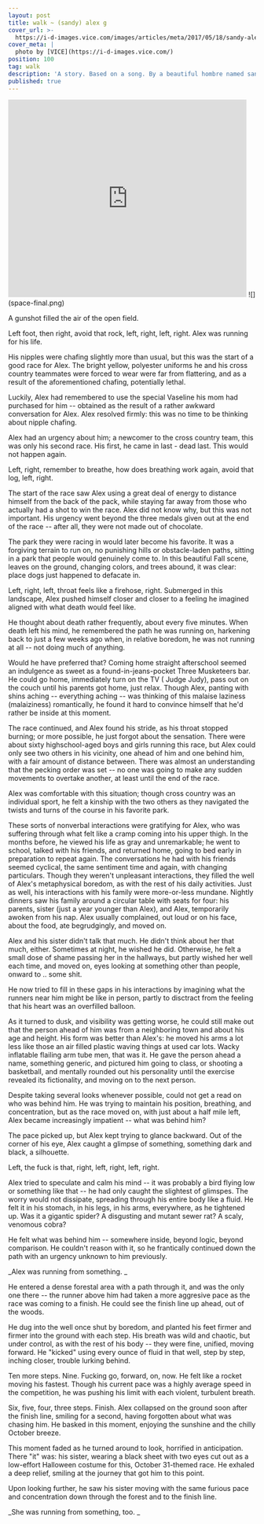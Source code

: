```yaml
---
layout: post
title: walk ~ (sandy) alex g
cover_url: >-
  https://i-d-images.vice.com/images/articles/meta/2017/05/18/sandy-alex-g-on-pursuing-new-sounds-and-reading-really-old-plays-1495145582.jpg
cover_meta: |
  photo by [VICE](https://i-d-images.vice.com/)
position: 100
tag: walk
description: 'A story. Based on a song. By a beautiful hombre named sandy, or something.'
published: true
---
```










<div class="scratch-preview">
  <iframe allowtransparency="true" width="485" height="402" src="https://open.spotify.com/embed/track/3drrNJneJOCjQHcc9GlnQz" frameborder="0"></iframe>
  ![](space-final.png)
</div>


A gunshot filled the air of the open field. 

Left foot, then right, avoid that rock, left, right, left, right. Alex was running for his life. 

His nipples were chafing slightly more than usual, but this was the start of a good race for Alex. The bright yellow, polyester uniforms he and his cross country teammates were forced to wear were far from flattering, and as a result of the aforementioned chafing, potentially lethal. 


Luckily, Alex had remembered to use the special Vaseline his mom had purchased for him -- obtained as the result of a rather awkward conversation for Alex. Alex resolved firmly: this was no time to be thinking about nipple chafing. 

Alex had an urgency about him; a newcomer to the cross country team, this was only his second race. His first, he came in last - dead last.  This would not happen again.

Left, right, remember to breathe, how does breathing work again, avoid that log, left, right. 

The start of the race saw Alex using a great deal of energy to distance himself from the back of the pack, while staying far away from those who actually had a shot to win the race. Alex did not know why, but this was not important.  His urgency went beyond the three medals given out at the end of the race  -- after all, they were not made out of chocolate. 

The park they were racing in would later become his favorite. It was a forgiving terrain to run on, no punishing hills or obstacle-laden paths, sitting in a park that people would genuinely come to. In this beautiful Fall scene, leaves on the ground, changing colors, and trees abound,  it was clear: place dogs just happened to defacate in. 

Left, right, left,  throat feels like a firehose, right. Submerged in this landscape, Alex pushed himself closer and closer to a feeling he imagined aligned with what death would feel like. 

He thought about death rather frequently, about every five minutes. When death left his mind, he remembered the path he was running on, harkening back to just a few weeks ago when, in relative boredom, he was not running at all -- not doing much of anything. 

Would he have preferred that? Coming home straight afterschool seemed an indulgence as sweet as a found-in-jeans-pocket Three Musketeers bar. He could go home, immediately turn on the TV ( Judge Judy),  pass out on the couch until his parents got home, just relax. Though Alex, panting with shins aching -- everything aching -- was thinking of this malaise laziness (malaiziness) romantically, he found it hard to convince himself that he'd rather be inside at this moment. 

The race continued, and Alex found his stride, as his throat stopped burning; or more possible, he just forgot about the sensation.  There were about sixty highschool-aged boys and girls running this race, but Alex could only see two others in his vicinity, one ahead of him and one behind him, with a fair amount of distance between. There was almost an understanding that the pecking order was set -- no one was going to make any sudden movements to overtake another, at least until the end of the race. 

Alex was comfortable with this situation; though cross country was an individual sport, he felt a kinship with the two others as they navigated the twists and turns of the course in his favorite park.

These sorts of nonverbal interactions were gratifying for Alex, who was suffering through what felt like a cramp coming into his upper thigh. In the months before, he viewed his life as  gray and unremarkable; he went to school, talked with his friends, and returned home, going to bed early in preparation to repeat again. The conversations he had with his friends seemed cyclical, the same sentiment time and again, with changing particulars. Though they weren't unpleasant interactions, they filled the well of Alex's metaphysical boredom, as with the rest of his daily activities. Just as well, his interactions with his family were more-or-less mundane. Nightly dinners saw his family around a circular table with seats for four: his parents, sister (just a year younger than Alex), and Alex, temporarily awoken from his nap. Alex usually complained, out loud or on his face, about the food, ate begrudgingly, and moved on. 

Alex and his sister didn't talk that much. He didn't think about her that much, either. Sometimes at night, he wished he did. Otherwise, he felt a small dose of shame passing her in the hallways, but partly wished her well each time, and moved on, eyes looking at something other than people, onward to .. some shit.  

He now tried to fill in these gaps in his interactions by imagining what the runners near him might be like in person, partly to disctract from the feeling that his heart was an overfilled balloon.  

As it turned to dusk, and visibility was getting worse, he could still make out that the person ahead of him was from a neighboring town and about his age and height. His form was better than Alex's: he moved his arms a lot less like those an air filled plastic waving things at used car lots. Wacky inflatable flailing arm tube men, that was it.  He gave the person ahead a name, something generic, and pictured him going to class, or shooting a basketball, and mentally rounded out his personality until the exercise revealed its fictionality, and moving on to the next person. 

Despite taking several looks whenever possible, could not get a read on who was behind him. He was trying to maintain his position, breathing, and concentration, but as the race moved on, with just about a half mile left, Alex became increasingly impatient -- what was behind him? 

The pace picked up, but Alex kept trying to glance backward. Out of the corner of his eye, Alex caught a glimpse of something, something dark and black, a silhouette. 

Left, the fuck is that, right, left, right, left, right.

Alex tried to speculate and calm his mind -- it was probably a bird flying low or something like that -- he had only caught the slightest of glimspes.  The worry would not dissipate, spreading through his entire body like a fluid. He felt it in his stomach, in his legs, in his arms, everywhere, as he tightened up. Was it a gigantic spider? A disgusting and mutant sewer rat?  A scaly, venomous cobra?  

He felt what was behind him -- somewhere inside, beyond logic, beyond comparison. He couldn't reason with it, so he frantically continued down the path with an urgency unknown to him previously. 

_Alex was running from something. _

He entered a dense forestal area with a path through it, and was the only one there -- the runner above him had taken a more aggresive pace as the race was coming to a finish. He could see the finish line up ahead, out of the woods. 

He dug into the well once shut by boredom, and planted his feet firmer and firmer into the ground with each step. His breath was wild and chaotic, but under control, as with the rest of his body -- they were fine, unified, moving forward. He "kicked" using every ounce of fluid in that well, step by step, inching closer, trouble lurking behind. 

Ten more steps. Nine. Fucking go, forward, on, now. He felt like a rocket moving his fastest. Though his current pace was a highly average speed in the competition, he was pushing his limit with each violent, turbulent breath.

Six, five, four, three steps. Finish. Alex collapsed on the ground soon after the finish line, smiling for a second, having forgotten about what was chasing him. He basked in this moment, enjoying the sunshine and the chilly October breeze. 

This moment faded as he turned around to look, horrified in anticipation. There "it" was: his sister, wearing a black sheet with two eyes cut out as a low-effort Halloween costume for this, October 31-themed race. He exhaled a deep relief, smiling at the journey that got him to this point.

Upon looking further, he saw his sister moving with the same furious pace and concentration down through the forest and to the finish line. 

_She was running from something, too. _
